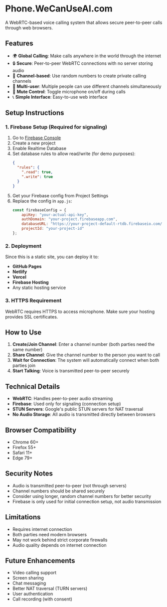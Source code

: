 # Phone.WeCanUseAI.com

A WebRTC-based voice calling system that allows secure peer-to-peer calls through web browsers.

## Features

- 🌍 **Global Calling**: Make calls anywhere in the world through the internet
- 🔒 **Secure**: Peer-to-peer WebRTC connections with no server storing audio
- 📱 **Channel-based**: Use random numbers to create private calling channels
- 👥 **Multi-user**: Multiple people can use different channels simultaneously
- 🎤 **Mute Control**: Toggle microphone on/off during calls
- 📞 **Simple Interface**: Easy-to-use web interface

## Setup Instructions

### 1. Firebase Setup (Required for signaling)

1. Go to [Firebase Console](https://console.firebase.google.com/)
2. Create a new project
3. Enable Realtime Database
4. Set database rules to allow read/write (for demo purposes):
   ```json
   {
     "rules": {
       ".read": true,
       ".write": true
     }
   }
   ```
5. Get your Firebase config from Project Settings
6. Replace the config in `app.js`:
   ```javascript
   const firebaseConfig = {
       apiKey: "your-actual-api-key",
       authDomain: "your-project.firebaseapp.com",
       databaseURL: "https://your-project-default-rtdb.firebaseio.com/",
       projectId: "your-project-id"
   };
   ```

### 2. Deployment

Since this is a static site, you can deploy it to:
- **GitHub Pages**
- **Netlify**
- **Vercel**
- **Firebase Hosting**
- Any static hosting service

### 3. HTTPS Requirement

WebRTC requires HTTPS to access microphone. Make sure your hosting provides SSL certificates.

## How to Use

1. **Create/Join Channel**: Enter a channel number (both parties need the same number)
2. **Share Channel**: Give the channel number to the person you want to call
3. **Wait for Connection**: The system will automatically connect when both parties join
4. **Start Talking**: Voice is transmitted peer-to-peer securely

## Technical Details

- **WebRTC**: Handles peer-to-peer audio streaming
- **Firebase**: Used only for signaling (connection setup)
- **STUN Servers**: Google's public STUN servers for NAT traversal
- **No Audio Storage**: All audio is transmitted directly between browsers

## Browser Compatibility

- Chrome 60+
- Firefox 55+
- Safari 11+
- Edge 79+

## Security Notes

- Audio is transmitted peer-to-peer (not through servers)
- Channel numbers should be shared securely
- Consider using longer, random channel numbers for better security
- Firebase is only used for initial connection setup, not audio transmission

## Limitations

- Requires internet connection
- Both parties need modern browsers
- May not work behind strict corporate firewalls
- Audio quality depends on internet connection

## Future Enhancements

- Video calling support
- Screen sharing
- Chat messaging
- Better NAT traversal (TURN servers)
- User authentication
- Call recording (with consent)